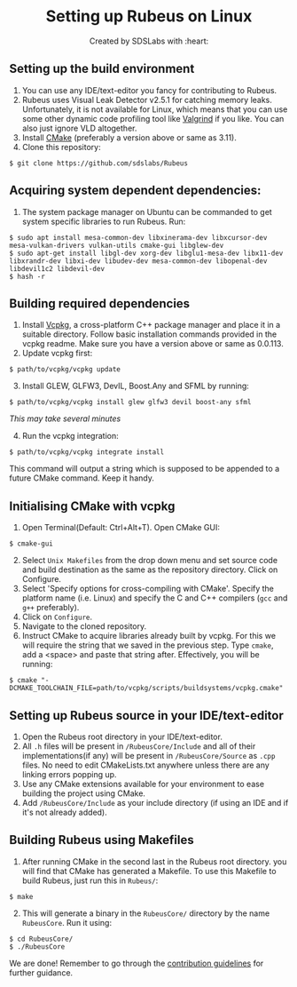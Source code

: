 <p>
<h1 align=center><strong>Setting up Rubeus on Linux</strong></h1>
<p/>

<p align=center>
Created by SDSLabs with :heart:
</p>

## Setting up the build environment 
1. You can use any IDE/text-editor you fancy for contributing to Rubeus.
2. Rubeus uses Visual Leak Detector v2.5.1 for catching memory leaks. Unfortunately, it is not available for Linux, which means that you can use some other dynamic code profiling tool like [Valgrind](http://valgrind.org/) if you like. You can also just ignore VLD altogether.
3. Install [CMake](https://cmake.org/) (preferably a version above or same as 3.11).
4. Clone this repository:
```shell
$ git clone https://github.com/sdslabs/Rubeus
```

## Acquiring system dependent dependencies:
1. The system package manager on Ubuntu can be commanded to get system specific libraries to run Rubeus. Run:
```shell
$ sudo apt install mesa-common-dev libxinerama-dev libxcursor-dev mesa-vulkan-drivers vulkan-utils cmake-gui libglew-dev
$ sudo apt-get install libgl-dev xorg-dev libglu1-mesa-dev libx11-dev libxrandr-dev libxi-dev libudev-dev mesa-common-dev libopenal-dev libdevil1c2 libdevil-dev
$ hash -r
```

## Building required dependencies
1. Install [Vcpkg](https://github.com/Microsoft/vcpkg), a cross-platform C++ package manager and place it in a suitable directory. Follow basic installation commands provided in the vcpkg readme. Make sure you have a version above or same as 0.0.113.
2. Update vcpkg first:
```shell
$ path/to/vcpkg/vcpkg update
```
3. Install GLEW, GLFW3, DevIL, Boost.Any and SFML by running:
```shell
$ path/to/vcpkg/vcpkg install glew glfw3 devil boost-any sfml
```

*This may take several minutes*

4. Run the vcpkg integration:
```shell
$ path/to/vcpkg/vcpkg integrate install
```
This command will output a string which is supposed to be appended to a future CMake command. Keep it handy.

## Initialising CMake with vcpkg
1. Open Terminal(Default: Ctrl+Alt+T). Open CMake GUI:
```shell
$ cmake-gui
```
2.  Select `Unix Makefiles` from the drop down menu and set source code and build destination as the same as the repository directory. Click on Configure.
3. Select 'Specify options for cross-compiling with CMake'. Specify the platform name (i.e. Linux) and specify the C and C++ compilers (`gcc` and `g++` preferably).
4. Click on `Configure`.
5. Navigate to the cloned repository.
6. Instruct CMake to acquire libraries already built by vcpkg. For this we will require the string that we saved in the previous step. Type `cmake`, add a \<space\> and paste that string after. Effectively, you will be running:
```shell
$ cmake "-DCMAKE_TOOLCHAIN_FILE=path/to/vcpkg/scripts/buildsystems/vcpkg.cmake"
```

## Setting up Rubeus source in your IDE/text-editor
1. Open the Rubeus root directory in your IDE/text-editor.
2. All `.h` files will be present in `/RubeusCore/Include` and all of their implementations(if any) will be present in `/RubeusCore/Source` as `.cpp` files. No need to edit CMakeLists.txt anywhere unless there are any linking errors popping up.
3. Use any CMake extensions available for your environment to ease building the project using CMake.
4. Add `/RubeusCore/Include` as your include directory (if using an IDE and if it's not already added).

## Building Rubeus using Makefiles
1. After running CMake in the second last in the Rubeus root directory. you will find that CMake has generated a Makefile. To use this Makefile to build Rubeus, just run this in `Rubeus/`:
```shell
$ make
```
2. This will generate a binary in the `RubeusCore/` directory by the name `RubeusCore`. Run it using:
```shell
$ cd RubeusCore/
$ ./RubeusCore
```

We are done! Remember to go through the [contribution guidelines](CONTRIBUTING.md) for further guidance.
